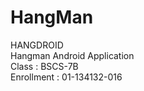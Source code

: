 # HangMan
HANGDROID  
Hangman Android Application   
Class      : BSCS-7B  
Enrollment : 01-134132-016  
